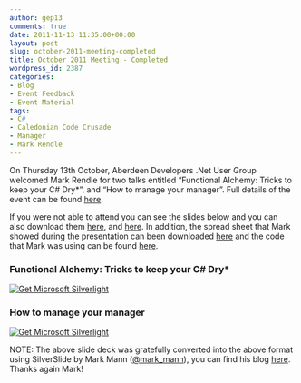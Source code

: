 ```yaml
---
author: gep13
comments: true
date: 2011-11-13 11:35:00+00:00
layout: post
slug: october-2011-meeting-completed
title: October 2011 Meeting - Completed
wordpress_id: 2387
categories:
- Blog
- Event Feedback
- Event Material
tags:
- C#
- Caledonian Code Crusade
- Manager
- Mark Rendle
---
```


On Thursday 13th October, Aberdeen Developers .Net User Group welcomed Mark Rendle for two talks entitled “Functional Alchemy: Tricks to keep your C# Dry*”, and “How to manage your manager”. Full details of the event can be found [here](http://adnuguk-oct2011.eventbrite.com/).

 

If you were not able to attend you can see the slides below and you can also download them [here](http://www.aberdeendevelopers.co.uk/Uploads/Meetings/FunctionalAlchemy.pptx), and [here](http://www.aberdeendevelopers.co.uk/Uploads/Meetings/How%20To%20Manage%20Your%20Manager.pptx). In addition, the spread sheet that Mark showed during the presentation can been downloaded [here](http://www.aberdeendevelopers.co.uk/Uploads/Meetings/HTMYM-TimeAndMotion.xlsx) and the code that Mark was using can be found [here](https://github.com/markrendle/functionalalchemy).

### Functional Alchemy: Tricks to keep your C# Dry*

[ ![Get Microsoft Silverlight](http://go.microsoft.com/fwlink/?LinkId=161376) ](http://go.microsoft.com/fwlink/?LinkID=149156&v=4.0.50401.0)

   


### How to manage your manager

[ ![Get Microsoft Silverlight](http://go.microsoft.com/fwlink/?LinkId=161376) ](http://go.microsoft.com/fwlink/?LinkID=149156&v=4.0.50401.0)

  
 

NOTE: The above slide deck was gratefully converted into the above format using SilverSlide by Mark Mann ([@mark_mann](http://twitter.com/#!/@mark_mann)), you can find his blog [here](http://blog.mark-mann.co.uk/). Thanks again Mark!
